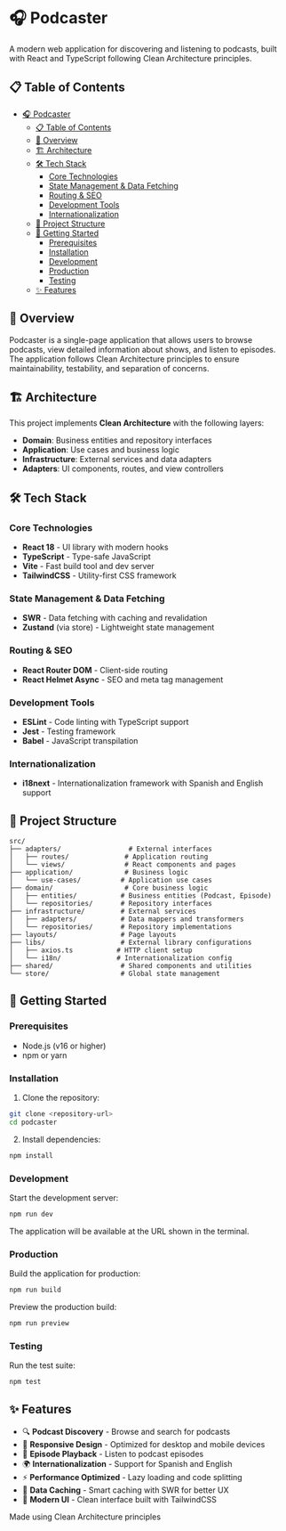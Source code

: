 # 🎧 Podcaster

A modern web application for discovering and listening to podcasts, built with React and TypeScript following Clean Architecture principles.

## 📋 Table of Contents

- [🎧 Podcaster](#-podcaster)
  - [📋 Table of Contents](#-table-of-contents)
  - [🎯 Overview](#-overview)
  - [🏗️ Architecture](#️-architecture)
  - [🛠️ Tech Stack](#️-tech-stack)
    - [Core Technologies](#core-technologies)
    - [State Management \& Data Fetching](#state-management--data-fetching)
    - [Routing \& SEO](#routing--seo)
    - [Development Tools](#development-tools)
    - [Internationalization](#internationalization)
  - [📁 Project Structure](#-project-structure)
  - [🚀 Getting Started](#-getting-started)
    - [Prerequisites](#prerequisites)
    - [Installation](#installation)
    - [Development](#development)
    - [Production](#production)
    - [Testing](#testing)
  - [✨ Features](#-features)

## 🎯 Overview

Podcaster is a single-page application that allows users to browse podcasts, view detailed information about shows, and listen to episodes. The application follows Clean Architecture principles to ensure maintainability, testability, and separation of concerns.

## 🏗️ Architecture

This project implements **Clean Architecture** with the following layers:

- **Domain**: Business entities and repository interfaces
- **Application**: Use cases and business logic
- **Infrastructure**: External services and data adapters
- **Adapters**: UI components, routes, and view controllers

## 🛠️ Tech Stack

### Core Technologies
- **React 18** - UI library with modern hooks
- **TypeScript** - Type-safe JavaScript
- **Vite** - Fast build tool and dev server
- **TailwindCSS** - Utility-first CSS framework

### State Management & Data Fetching
- **SWR** - Data fetching with caching and revalidation
- **Zustand** (via store) - Lightweight state management

### Routing & SEO
- **React Router DOM** - Client-side routing
- **React Helmet Async** - SEO and meta tag management

### Development Tools
- **ESLint** - Code linting with TypeScript support
- **Jest** - Testing framework
- **Babel** - JavaScript transpilation

### Internationalization
- **i18next** - Internationalization framework with Spanish and English support

## 📁 Project Structure

```
src/
├── adapters/                 # External interfaces
│   ├── routes/              # Application routing
│   └── views/               # React components and pages
├── application/             # Business logic
│   └── use-cases/          # Application use cases
├── domain/                  # Core business logic
│   ├── entities/           # Business entities (Podcast, Episode)
│   └── repositories/       # Repository interfaces
├── infrastructure/         # External services
│   ├── adapters/           # Data mappers and transformers
│   └── repositories/       # Repository implementations
├── layouts/                # Page layouts
├── libs/                   # External library configurations
│   ├── axios.ts           # HTTP client setup
│   └── i18n/              # Internationalization config
├── shared/                 # Shared components and utilities
└── store/                  # Global state management
```

## 🚀 Getting Started

### Prerequisites
- Node.js (v16 or higher)
- npm or yarn

### Installation

1. Clone the repository:
```bash
git clone <repository-url>
cd podcaster
```

2. Install dependencies:
```bash
npm install
```

### Development

Start the development server:
```bash
npm run dev
```

The application will be available at the URL shown in the terminal.

### Production

Build the application for production:
```bash
npm run build
```

Preview the production build:
```bash
npm run preview
```

### Testing

Run the test suite:
```bash
npm test
```

## ✨ Features

- 🔍 **Podcast Discovery** - Browse and search for podcasts
- 📱 **Responsive Design** - Optimized for desktop and mobile devices
- 🎵 **Episode Playback** - Listen to podcast episodes
- 🌍 **Internationalization** - Support for Spanish and English
- ⚡ **Performance Optimized** - Lazy loading and code splitting
- 🔄 **Data Caching** - Smart caching with SWR for better UX
- 🎨 **Modern UI** - Clean interface built with TailwindCSS

Made using Clean Architecture principles